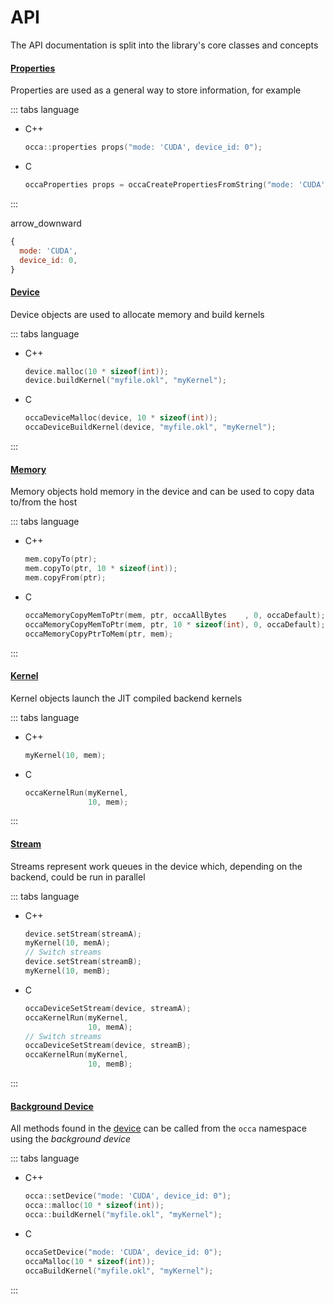 # API

The API documentation is split into the library's core classes and concepts

#### [Properties](/api/properties)

Properties are used as a general way to store information, for example

::: tabs language

- C++
    ```cpp
    occa::properties props("mode: 'CUDA', device_id: 0");
    ```

- C
    ```c
    occaProperties props = occaCreatePropertiesFromString("mode: 'CUDA', device_id: 0");
    ```

:::

<md-icon class="transform-arrow">arrow_downward</md-icon>

```js
{
  mode: 'CUDA',
  device_id: 0,
}
```

#### [Device](/api/device)

Device objects are used to allocate memory and build kernels

::: tabs language

- C++
    ```cpp
    device.malloc(10 * sizeof(int));
    device.buildKernel("myfile.okl", "myKernel");
    ```

- C
    ```c
    occaDeviceMalloc(device, 10 * sizeof(int));
    occaDeviceBuildKernel(device, "myfile.okl", "myKernel");
    ```

:::

#### [Memory](/api/memory)

Memory objects hold memory in the device and can be used to copy data to/from the host

::: tabs language

- C++
    ```cpp
    mem.copyTo(ptr);
    mem.copyTo(ptr, 10 * sizeof(int));
    mem.copyFrom(ptr);
    ```

- C
    ```c
    occaMemoryCopyMemToPtr(mem, ptr, occaAllBytes    , 0, occaDefault);
    occaMemoryCopyMemToPtr(mem, ptr, 10 * sizeof(int), 0, occaDefault);
    occaMemoryCopyPtrToMem(ptr, mem);
    ```

:::

#### [Kernel](/api/kernel)

Kernel objects launch the JIT compiled backend kernels

::: tabs language

- C++
    ```cpp
    myKernel(10, mem);
    ```

- C
    ```c
    occaKernelRun(myKernel,
                  10, mem);
    ```

:::

#### [Stream](/api/stream)

Streams represent work queues in the device which, depending on the backend, could be run in parallel

::: tabs language

- C++
    ```cpp
    device.setStream(streamA);
    myKernel(10, memA);
    // Switch streams
    device.setStream(streamB);
    myKernel(10, memB);
    ```

- C
    ```c
    occaDeviceSetStream(device, streamA);
    occaKernelRun(myKernel,
                  10, memA);
    // Switch streams
    occaDeviceSetStream(device, streamB);
    occaKernelRun(myKernel,
                  10, memB);
    ```

:::

#### [Background Device](/api/background-device)

All methods found in the [device](/api/device) can be called from the `occa` namespace using the _background device_

::: tabs language

- C++
    ```cpp
    occa::setDevice("mode: 'CUDA', device_id: 0");
    occa::malloc(10 * sizeof(int));
    occa::buildKernel("myfile.okl", "myKernel");
    ```

- C
    ```c
    occaSetDevice("mode: 'CUDA', device_id: 0");
    occaMalloc(10 * sizeof(int));
    occaBuildKernel("myfile.okl", "myKernel");
    ```

:::
